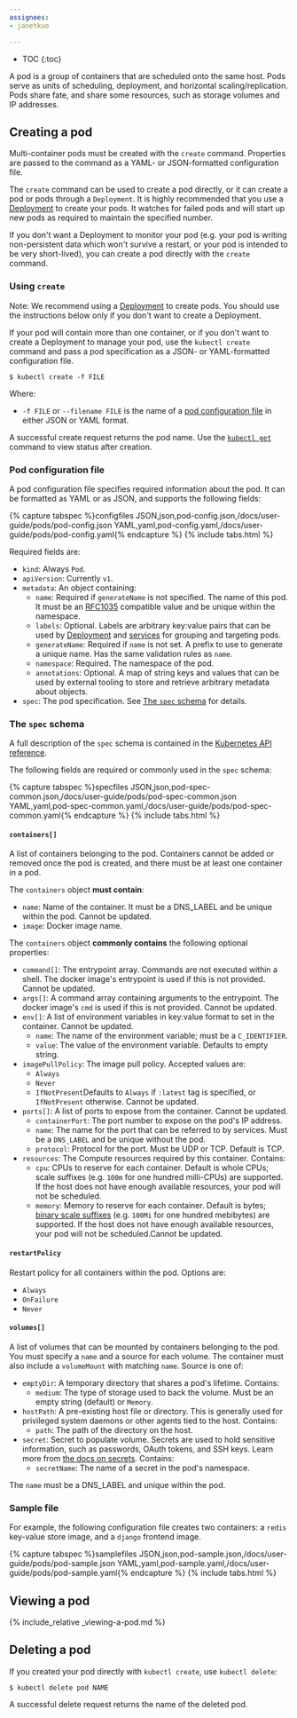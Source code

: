 ```yaml
---
assignees:
- janetkuo

---
```


* TOC
{:toc}

A pod is a group of containers that are scheduled
onto the same host. Pods serve as units of scheduling, deployment, and
horizontal scaling/replication. Pods share fate, and share some resources, such
as storage volumes and IP addresses.

## Creating a pod

Multi-container pods must be created with the `create` command. Properties
are passed to the command as a YAML- or JSON-formatted configuration file.

The `create` command can be used to create a pod directly, or it can create
a pod or pods through a `Deployment`. It is highly recommended that
you use a
[Deployment](/docs/user-guide/deployments/)
to create your pods. It watches for failed pods and will start up
new pods as required to maintain the specified number.

If you don't want a Deployment to monitor your pod (e.g. your pod
is writing non-persistent data which won't survive a restart, or your pod is
intended to be very short-lived), you can create a pod directly with the
`create` command.

### Using `create`

Note: We recommend using a
[Deployment](/docs/user-guide/deployments/)
to create pods. You should use the instructions below only if you don't want
to create a Deployment.

If your pod will contain more than one container, or if you don't want to
create a Deployment to manage your pod, use the
`kubectl create` command and pass a pod specification as a JSON- or
YAML-formatted configuration file.

```shell
$ kubectl create -f FILE
```

Where:

* `-f FILE` or `--filename FILE` is the name of a
  [pod configuration file](#pod-configuration-file) in either JSON or YAML
  format.

A successful create request returns the pod name. Use the
[`kubectl get`](#viewing_a_pod) command to view status after creation.

### Pod configuration file

A pod configuration file specifies required information about the pod.
It can be formatted as YAML or as JSON, and supports the following fields:

{% capture tabspec %}configfiles
JSON,json,pod-config.json,/docs/user-guide/pods/pod-config.json
YAML,yaml,pod-config.yaml,/docs/user-guide/pods/pod-config.yaml{% endcapture %}
{% include tabs.html %}

Required fields are:

* `kind`: Always `Pod`.
* `apiVersion`: Currently `v1`.
* `metadata`: An object containing:
    * `name`: Required if `generateName` is not specified. The name of this pod.
      It must be an
      [RFC1035](https://www.ietf.org/rfc/rfc1035.txt) compatible value and be
      unique within the namespace.
    * `labels`: Optional. Labels are arbitrary key:value pairs that can be used
      by
      [Deployment](/docs/user-guide/deployments/)
      and [services](/docs/user-guide/services/) for grouping and targeting
      pods.
    * `generateName`: Required if `name` is not set. A prefix to use to generate
      a unique name. Has the same validation rules as `name`.
    * `namespace`: Required. The namespace of the pod.
    * `annotations`: Optional. A map of string keys and values that can be used
      by external tooling to store and retrieve arbitrary metadata about
      objects.
* `spec`: The pod specification. See [The `spec` schema](#the_spec_schema) for
  details.


### The `spec` schema

A full description of the `spec` schema is contained in the
[Kubernetes API reference](/docs/api-reference/v1/definitions/#_v1_podspec).

The following fields are required or commonly used in the `spec` schema:

{% capture tabspec %}specfiles
JSON,json,pod-spec-common.json,/docs/user-guide/pods/pod-spec-common.json
YAML,yaml,pod-spec-common.yaml,/docs/user-guide/pods/pod-spec-common.yaml{% endcapture %}
{% include tabs.html %}

#### `containers[]`

A list of containers belonging to the pod. Containers cannot be added or removed once the pod is created, and there must be at least one container in a pod.

The `containers` object **must contain**:

*   `name`: Name of the container. It must be a DNS_LABEL and be unique within the pod. Cannot be updated.
*   `image`: Docker image name.

The `containers` object **commonly contains** the following optional properties:

*   `command[]`: The entrypoint array. Commands are not executed within a shell. The docker image's entrypoint is used if this is not provided. Cannot be updated.
*   `args[]`: A command array containing arguments to the entrypoint. The docker image's `cmd` is used if this is not provided. Cannot be updated.
*   `env[]`: A list of environment variables in key:value format to set in the container. Cannot be updated.
    *   `name`: The name of the environment variable; must be a `C_IDENTIFIER`.
    *   `value`: The value of the environment variable. Defaults to empty string.
*   `imagePullPolicy`: The image pull policy. Accepted values are:
    *   `Always`
    *   `Never`
    *   `IfNotPresent`Defaults to `Always` if `:latest` tag is specified, or `IfNotPresent` otherwise. Cannot be updated.
*   `ports[]`: A list of ports to expose from the container. Cannot be updated.
    *   `containerPort`: The port number to expose on the pod's IP address.
    *   `name`: The name for the port that can be referred to by services. Must be a `DNS_LABEL` and be unique without the pod.
    *   `protocol`: Protocol for the port. Must be UDP or TCP. Default is TCP.
*   `resources`: The Compute resources required by this container. Contains:
    *   `cpu`: CPUs to reserve for each container. Default is whole CPUs; scale suffixes (e.g. `100m` for one hundred milli-CPUs) are supported. If the host does not have enough available resources, your pod will not be scheduled.
    *   `memory`: Memory to reserve for each container. Default is bytes; [binary scale suffixes](http://en.wikipedia.org/wiki/Binary_prefix) (e.g. `100Mi` for one hundred mebibytes) are supported. If the host does not have enough available resources, your pod will not be scheduled.Cannot be updated.

#### `restartPolicy`

Restart policy for all containers within the pod. Options are:

*   `Always`
*   `OnFailure`
*   `Never`

#### `volumes[]`

A list of volumes that can be mounted by containers belonging to the pod. You must specify a `name` and a source for each volume. The container must also include a `volumeMount` with matching `name`. Source is one of:

*   `emptyDir`: A temporary directory that shares a pod's lifetime. Contains:
    *   `medium`: The type of storage used to back the volume. Must be an empty string (default) or `Memory`.
*   `hostPath`: A pre-existing host file or directory. This is generally used for privileged system daemons or other agents tied to the host. Contains:
    *   `path`: The path of the directory on the host.
*   `secret`: Secret to populate volume. Secrets are used to hold sensitive information, such as passwords, OAuth tokens, and SSH keys. Learn more from [the docs on secrets](/docs/user-guide/secrets/). Contains:
    *   `secretName`: The name of a secret in the pod's namespace.

The `name` must be a DNS_LABEL and unique within the pod.


### Sample file

For example, the following configuration file creates two containers: a
`redis` key-value store image, and a `django` frontend image.

{% capture tabspec %}samplefiles
JSON,json,pod-sample.json,/docs/user-guide/pods/pod-sample.json
YAML,yaml,pod-sample.yaml,/docs/user-guide/pods/pod-sample.yaml{% endcapture %}
{% include tabs.html %}

## Viewing a pod

{% include_relative _viewing-a-pod.md %}

## Deleting a pod

If you created your pod directly with `kubectl create`, use `kubectl delete`:

```shell
$ kubectl delete pod NAME
```

A successful delete request returns the name of the deleted pod.
